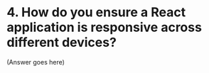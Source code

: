 # 4. How do you ensure a React application is responsive across different devices?

(Answer goes here)
